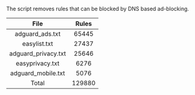 The script removes rules that can be blocked by DNS based ad-blocking.


| File | Rules |
|:----:|:-----:|
| adguard_ads.txt | 65445 |
| easylist.txt | 27437 |
| adguard_privacy.txt | 25646 |
| easyprivacy.txt | 6276 |
| adguard_mobile.txt | 5076 |
| Total | 129880 |